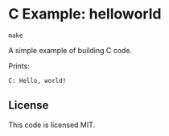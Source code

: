 # C Example: helloworld

`make`

A simple example of building C code.

Prints:
```
C: Hello, world!
```

## License

This code is licensed MIT.